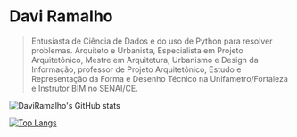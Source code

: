 # Davi Ramalho

> Entusiasta de Ciência de Dados e do uso de Python para resolver problemas. Arquiteto e Urbanista, Especialista em Projeto Arquitetônico, Mestre em Arquitetura, Urbanismo e Design da Informação, professor de Projeto Arquitetônico, Estudo e Representação da Forma e Desenho Técnico na Unifametro/Fortaleza e Instrutor BIM no SENAI/CE.

![DaviRamalho's GitHub stats](https://github-readme-stats.vercel.app/api?username=daviramalho&show_icons=true&theme=great_gatsby)

[![Top Langs](https://github-readme-stats.vercel.app/api/top-langs/?username=daviramalho&show_icons=true&theme=great_gatsby)](https://github.com/daviramalho/github-readme-stats)

